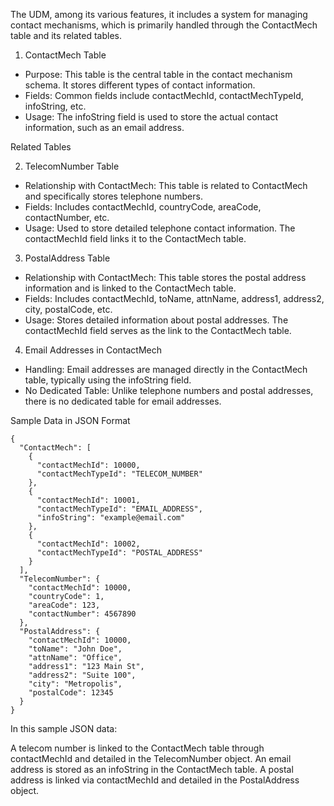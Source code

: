 The UDM, among its various features, it includes a system for managing contact mechanisms, which is primarily handled through the ContactMech table and its related tables.

1. ContactMech Table
* Purpose: This table is the central table in the contact mechanism schema. It stores different types of contact information.
* Fields: Common fields include contactMechId, contactMechTypeId, infoString, etc.
* Usage: The infoString field is used to store the actual contact information, such as an email address.

Related Tables

2. TelecomNumber Table

* Relationship with ContactMech: This table is related to ContactMech and specifically stores telephone numbers.
* Fields: Includes contactMechId, countryCode, areaCode, contactNumber, etc.
* Usage: Used to store detailed telephone contact information. The contactMechId field links it to the ContactMech table.

3. PostalAddress Table
* Relationship with ContactMech: This table stores the postal address information and is linked to the ContactMech table.
* Fields: Includes contactMechId, toName, attnName, address1, address2, city, postalCode, etc.
* Usage: Stores detailed information about postal addresses. The contactMechId field serves as the link to the ContactMech table.

4. Email Addresses in ContactMech
* Handling: Email addresses are managed directly in the ContactMech table, typically using the infoString field.
* No Dedicated Table: Unlike telephone numbers and postal addresses, there is no dedicated table for email addresses.

Sample Data in JSON Format

```
{
  "ContactMech": [
    {
      "contactMechId": 10000,
      "contactMechTypeId": "TELECOM_NUMBER"
    },
    {
      "contactMechId": 10001,
      "contactMechTypeId": "EMAIL_ADDRESS",
      "infoString": "example@email.com"
    },
    {
      "contactMechId": 10002,
      "contactMechTypeId": "POSTAL_ADDRESS"
    }
  ],
  "TelecomNumber": {
    "contactMechId": 10000,
    "countryCode": 1,
    "areaCode": 123,
    "contactNumber": 4567890
  },
  "PostalAddress": {
    "contactMechId": 10000,
    "toName": "John Doe",
    "attnName": "Office",
    "address1": "123 Main St",
    "address2": "Suite 100",
    "city": "Metropolis",
    "postalCode": 12345
  }
}

```

In this sample JSON data:

A telecom number is linked to the ContactMech table through contactMechId and detailed in the TelecomNumber object.
An email address is stored as an infoString in the ContactMech table.
A postal address is linked via contactMechId and detailed in the PostalAddress object.
